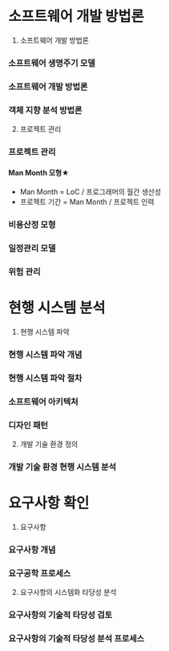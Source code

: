 # 소프트웨어 개발 방법론

1. 소프트웨어 개발 방법론

### 소프트웨어 생명주기 모델

### 소프트웨어 개발 방법론

### 객체 지향 분석 방법론

2. 프로젝트 관리

### 프로젝트 관리

#### Man Month 모형★

- Man Month = LoC / 프로그래머의 월간 생산성
- 프로젝트 기간 = Man Month / 프로젝트 인력

### 비용산정 모형

### 일정관리 모델

### 위험 관리

# 현행 시스템 분석

1. 현행 시스템 파악

### 현행 시스템 파악 개념

### 현행 시스템 파악 절차

### 소프트웨어 아키텍처

### 디자인 패턴

2. 개발 기술 환경 정의

### 개발 기술 환경 현행 시스템 분석

# 요구사항 확인

1. 요구사항

### 요구사항 개념

### 요구공학 프로세스

2. 요구사항의 시스템화 타당성 분석

### 요구사항의 기술적 타당성 검토

### 요구사항의 기술적 타당성 분석 프로세스
